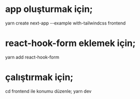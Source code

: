 # app oluşturmak için;

yarn create next-app --example with-tailwindcss frontend

# react-hook-form eklemek için;

yarn add react-hook-form

# çalıştırmak için;

cd frontend ile konumu düzenle;
yarn dev

